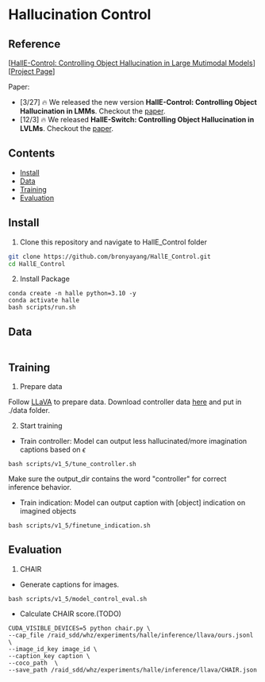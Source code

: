 # Hallucination Control

## Reference

[[HallE-Control: Controlling Object Hallucination in Large Mutimodal Models](https://arxiv.org/pdf/2310.01779v3.pdf)] [[Project Page](https://bohanzhai.github.io/halle-switch.github.io/)] <br>

Paper:
- [3/27] 🔥 We released the new version **HallE-Control: Controlling Object Hallucination in LMMs**. Checkout the [paper](https://arxiv.org/pdf/2310.01779v3.pdf).
- [12/3] 🔥 We released **HallE-Switch: Controlling Object Hallucination in LVLMs**. Checkout the [paper](https://arxiv.org/abs/2310.01779).

## Contents
- [Install](#install)
- [Data](#data)
- [Training](#training)
- [Evaluation](#evaluation)

## Install
1. Clone this repository and navigate to HallE_Control folder
```bash
git clone https://github.com/bronyayang/HallE_Control.git
cd HallE_Control
```

2. Install Package
```Shell
conda create -n halle python=3.10 -y
conda activate halle
bash scripts/run.sh
```

## Data
```Shell

```

## Training

1. Prepare data

Follow [LLaVA](https://github.com/haotian-liu/LLaVA?tab=readme-ov-file#visual-instruction-tuning) to prepare data.
Download controller data [here](https://drive.google.com/drive/folders/1ZxRE2BNVgWXNSjPv5fv6gw4JzwKeXU4b?usp=sharing) and put in ./data folder.

2. Start training

- Train controller: Model can output less hallucinated/more imagination captions based on $\epsilon$

```Shell
bash scripts/v1_5/tune_controller.sh
```
Make sure the output_dir contains the word "controller" for correct inference behavior.

- Train indication: Model can output caption with [object] indication on imagined objects

```Shell
bash scripts/v1_5/finetune_indication.sh
```

## Evaluation

1. CHAIR

- Generate captions for images.
```Shell
bash scripts/v1_5/model_control_eval.sh
```


- Calculate CHAIR score.(TODO)
```Shell
CUDA_VISIBLE_DEVICES=5 python chair.py \
--cap_file /raid_sdd/whz/experiments/halle/inference/llava/ours.jsonl \
--image_id_key image_id \
--caption_key caption \
--coco_path  \
--save_path /raid_sdd/whz/experiments/halle/inference/llava/CHAIR.json
```
